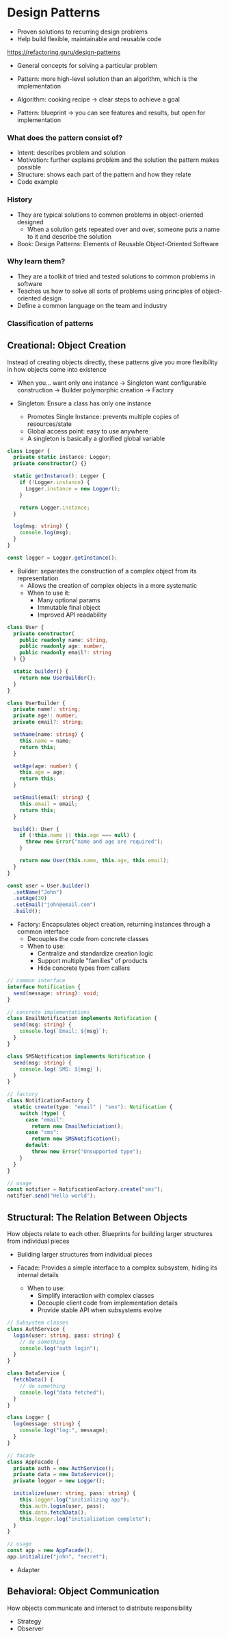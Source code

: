 # Design Patterns

- Proven solutions to recurring design problems
- Help build flexible, maintainable and reusable code

https://refactoring.guru/design-patterns

- General concepts for solving a particular problem
- Pattern: more high-level solution than an algorithm, which is the implementation

- Algorithm: cooking recipe -> clear steps to achieve a goal
- Pattern: blueprint -> you can see features and results, but open for implementation

### What does the pattern consist of?

- Intent: describes problem and solution
- Motivation: further explains problem and the solution the pattern makes possible
- Structure: shows each part of the pattern and how they relate
- Code example

### History

- They are typical solutions to common problems in object-oriented designed
  - When a solution gets repeated over and over, someone puts a name to it and describe the solution
- Book: Design Patterns: Elements of Reusable Object-Oriented Software

### Why learn them?

- They are a toolkit of tried and tested solutions to common problems in software
- Teaches us how to solve all sorts of problems using principles of object-oriented design
- Define a common language on the team and industry

### Classification of patterns

## Creational: Object Creation

Instead of creating objects directly, these patterns give you more flexibility in how objects come into existence

- When you...
  want only one instance -> Singleton
  want configurable construction -> Builder
  polymorphic creation -> Factory

- Singleton: Ensure a class has only one instance
  - Promotes Single Instance: prevents multiple copies of resources/state
  - Global access point: easy to use anywhere
  - A singleton is basically a glorified global variable

```ts
class Logger {
  private static instance: Logger;
  private constructor() {}

  static getInstance(): Logger {
    if (!Logger.instance) {
      Logger.instance = new Logger();
    }

    return Logger.instance;
  }

  log(msg: string) {
    console.log(msg);
  }
}

const logger = Logger.getInstance();
```

- Builder: separates the construction of a complex object from its representation
  - Allows the creation of complex objects in a more systematic
  - When to use it:
    - Many optional params
    - Immutable final object
    - Improved API readability

```ts
class User {
  private constructor(
    public readonly name: string,
    public readonly age: number,
    public readonly email?: string
  ) {}

  static builder() {
    return new UserBuilder();
  }
}

class UserBuilder {
  private name!: string;
  private age!: number;
  private email?: string;

  setName(name: string) {
    this.name = name;
    return this;
  }

  setAge(age: number) {
    this.age = age;
    return this;
  }

  setEmail(email: string) {
    this.email = email;
    return this;
  }

  build(): User {
    if (!this.name || this.age === null) {
      throw new Error("name and age are required");
    }

    return new User(this.name, this.age, this.email);
  }
}

const user = User.builder()
  .setName("John")
  .setAge(30)
  .setEmail("john@email.com")
  .build();
```

- Factory: Encapsulates object creation, returning instances through a common interface
  - Decouples the code from concrete classes
  - When to use:
    - Centralize and standardize creation logic
    - Support multiple "families" of products
    - Hide concrete types from callers

```ts
// common interface
interface Notification {
  send(message: string): void;
}

// concrete implementations
class EmailNotification implements Notification {
  send(msg: string) {
    console.log(`Email: ${msg}`);
  }
}

class SMSNotification implements Notification {
  send(msg: string) {
    console.log(`SMS: ${msg}`);
  }
}

// factory
class NotificationFactory {
  static create(type: "email" | "sms"): Notification {
    switch (type) {
      case "email":
        return new EmailNoficiation();
      case "sms":
        return new SMSNotification();
      default:
        throw new Error("Unsupported type");
    }
  }
}

// usage
const notifier = NotificationFactory.create("sms");
notifier.send("Hello world");
```

## Structural: The Relation Between Objects

How objects relate to each other. Blueprints for building larger structures from individual pieces

- Building larger structures from individual pieces

- Facade: Provides a simple interface to a complex subsystem, hiding its internal details
  - When to use:
    - Simplify interaction with complex classes
    - Decouple client code from implementation details
    - Provide stable API when subsystems evolve

```ts
// Subsystem classes
class AuthService {
  login(user: string, pass: string) {
    // do something
    console.log("auth login");
  }
}

class DataService {
  fetchData() {
    // do something
    console.log("data fetched");
  }
}

class Logger {
  log(message: string) {
    console.log("log:", message);
  }
}

// facade
class AppFacade {
  private auth = new AuthService();
  private data = new DataService();
  private logger = new Logger();

  initialize(user: string, pass: string) {
    this.logger.log("initializing app");
    this.auth.login(user, pass);
    this.data.fetchData();
    this.logger.log("initialization complete");
  }
}

// usage
const app = new AppFacade();
app.initialize("john", "secret");
```

- Adapter

## Behavioral: Object Communication

How objects communicate and interact to distribute responsibility

- Strategy
- Observer
